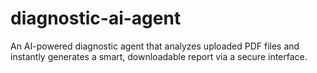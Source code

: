# diagnostic-ai-agent
An AI-powered diagnostic agent that analyzes uploaded PDF files and instantly generates a smart, downloadable report via a secure interface.
